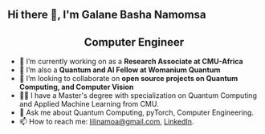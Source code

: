## Hi there 👋, I'm Galane Basha Namomsa

<h2 align="center">Computer Engineer</h2>

- 🔭 I’m currently working on as a **Research Associate at CMU-Africa**
- 🌱 I’m also a **Quantum and AI Fellow at Womanium Quantum**
- 👯 I’m looking to collaborate on **open source projects on Quantum Computing, and Computer Vision**
- 👩‍💻 I have a Master's degree with specialization on Quantum Computing and Applied Machine Learning from CMU.
- 💬 Ask me about Quantum Computing, pyTorch, Computer Engineering.
- 📫 How to reach me: [lilinamoa@gmail.com](lilinamoa@gmail.com), [LinkedIn](https://www.linkedin.com/in/galane-basha/).


